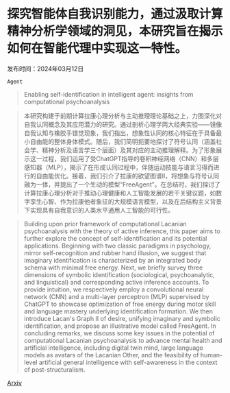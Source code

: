 # 探究智能体自我识别能力，通过汲取计算精神分析学领域的洞见，本研究旨在揭示如何在智能代理中实现这一特性。

发布时间：2024年03月12日

`Agent`

> Enabling self-identification in intelligent agent: insights from computational psychoanalysis

> 本研究构建于前期计算拉康心理分析与主动推理理论基础之上，力图深化对自我认同概念及其应用潜力的研究。通过剖析心理学两大经典实验——镜像自我认知与橡胶手错觉现象，我们指出，想象性认同的核心特征在于具备最小自由能的整体身体模式。随后，我们简明扼要地探讨了符号认同（涵盖社会学、精神分析及语言学三个层面）及其对应的主动推理解释。为了形象展示这一过程，我们运用了受ChatGPT指导的卷积神经网络（CNN）和多层感知器（MLP），揭示了在形成认同过程中，伴随运动技能与语言习得而进行的自由能优化。接着，我们引介了拉康的欲望图谱II，将想象与符号认同融为一体，并提出了一个生动的模型“FreeAgent”。在总结时，我们探讨了计算拉康心理分析对于推动心理健康和人工智能发展的若干关键议题，如数字孪生心智、作为拉康他者象征的大规模语言模型，以及在后结构主义背景下实现具有自我意识的人类水平通用人工智能的可行性。

> Building upon prior framework of computational Lacanian psychoanalysis with the theory of active inference, this paper aims to further explore the concept of self-identification and its potential applications. Beginning with two classic paradigms in psychology, mirror self-recognition and rubber hand illusion, we suggest that imaginary identification is characterized by an integrated body schema with minimal free energy. Next, we briefly survey three dimensions of symbolic identification (sociological, psychoanalytic, and linguistical) and corresponding active inference accounts. To provide intuition, we respectively employ a convolutional neural network (CNN) and a multi-layer perceptron (MLP) supervised by ChatGPT to showcase optimization of free energy during motor skill and language mastery underlying identification formation. We then introduce Lacan's Graph II of desire, unifying imaginary and symbolic identification, and propose an illustrative model called FreeAgent. In concluding remarks, we discuss some key issues in the potential of computational Lacanian psychoanalysis to advance mental health and artificial intelligence, including digital twin mind, large language models as avatars of the Lacanian Other, and the feasibility of human-level artificial general intelligence with self-awareness in the context of post-structuralism.

[Arxiv](https://arxiv.org/abs/2403.07664)